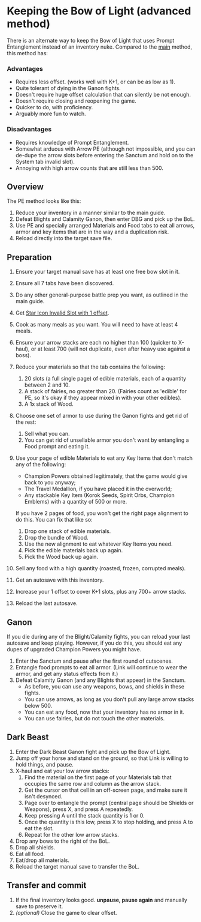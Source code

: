 # Keeping the Bow of Light (advanced method)

There is an alternate way to keep the Bow of Light that uses Prompt Entanglement instead of an inventory nuke. Compared to the [main](Keeping%20the%20Bow%20of%20Light.md) method, this method has:

### Advantages

- Requires less offset. (works well with K+1, or can be as low as 1).
- Quite tolerant of dying in the Ganon fights.
- Doesn't require huge offset calculation that can silently be not enough.
- Doesn't require closing and reopening the game.
- Quicker to do, with proficiency.
- Arguably more fun to watch.

### Disadvantages

- Requires knowledge of Prompt Entanglement.
- Somewhat arduous with Arrow PE (although not impossible, and you can de-dupe the arrow slots before entering the Sanctum and hold on to the System tab invalid slot).
- Annoying with high arrow counts that are still less than 500.

## Overview

The PE method looks like this:

1. Reduce your inventory in a manner similar to the main guide.
1. Defeat Blights and Calamity Ganon, then enter DBG and pick up the BoL.
1. Use PE and specially arranged Materials and Food tabs to eat all arrows, armor and key items that are in the way and a duplication risk.
1. Reload directly into the target save file.

## Preparation

1. Ensure your target manual save has at least one free bow slot in it.
1. Ensure all 7 tabs have been discovered.
1. Do any other general-purpose battle prep you want, as outlined in the main guide.
1. Get [Star Icon Invalid Slot with 1 offset](../pe/SIIS%201%20Offset.md).
1. Cook as many meals as you want. You will need to have at least 4 meals.
1. Ensure your arrow stacks are each no higher than 100 (quicker to X-haul), or at least 700 (will not duplicate, even after heavy use against a boss).
1. Reduce your materials so that the tab contains the following:
	1. 20 slots (a full single page) of edible materials, each of a quantity between 2 and 10.
	1. A stack of fairies, no greater than 20. (Fairies count as 'edible' for PE, so it's okay if they appear mixed in with your other edibles).
	1. A 1x stack of Wood.
1. Choose one set of armor to use during the Ganon fights and get rid of the rest:
	1. Sell what you can.
	1. You can get rid of unsellable armor you don't want by entangling a Food prompt and eating it.
1. Use your page of edible Materials to eat any Key Items that don't match any of the following:
	- Champion Powers obtained legitimately, that the game would give back to you anyway;
	- The Travel Medallion, if you have placed it in the overworld;
	- Any stackable Key Item (Korok Seeds, Spirit Orbs, Champion Emblems) with a quantity of 500 or more.

	If you have 2 pages of food, you won't get the right page alignment to do this. You can fix that like so:

	1. Drop one stack of edible materials.
	1. Drop the bundle of Wood.
	1. Use the new alignment to eat whatever Key Items you need.
	1. Pick the edible materials back up again.
	1. Pick the Wood back up again.

1. Sell any food with a high quantity (roasted, frozen, corrupted meals).
1. Get an autosave with this inventory.
1. Increase your 1 offset to cover K+1 slots, plus any 700+ arrow stacks.
1. Reload the last autosave.

## Ganon

If you die during any of the Blight/Calamity fights, you can reload your last autosave and keep playing. However, if you do this, you should eat any dupes of upgraded Champion Powers you might have.

1. Enter the Sanctum and pause after the first round of cutscenes.
1. Entangle food prompts to eat all armor. (Link will continue to wear the armor, and get any status effects from it.)
1. Defeat Calamity Ganon (and any Blights that appear) in the Sanctum.
	- As before, you can use any weapons, bows, and shields in these fights.
	- You can use arrows, as long as you don't pull any large arrow stacks below 500.
	- You can eat any food, now that your inventory has no armor in it.
	- You can use fairies, but do not touch the other materials.

## Dark Beast

1. Enter the Dark Beast Ganon fight and pick up the Bow of Light.
1. Jump off your horse and stand on the ground, so that Link is willing to hold things, and pause.
1. X-haul and eat your low arrow stacks:
	1. Find the material on the first page of your Materials tab that occupies the same row and column as the arrow stack.
	1. Get the cursor on that cell in an off-screen page, and make sure it isn't desynced.
	1. Page over to entangle the prompt (central page should be Shields or Weapons), press X, and press A repeatedly.
	1. Keep pressing A until the stack quantity is 1 or 0.
	1. Once the quantity is this low, press X to stop holding, and press A to eat the slot.
	1. Repeat for the other low arrow stacks.
1. Drop any bows to the right of the BoL.
1. Drop all shields.
1. Eat all food.
1. Eat/drop all materials.
1. Reload the target manual save to transfer the BoL.

## Transfer and commit

1. If the final inventory looks good. **unpause, pause again** and manually save to preserve it.
1. _(optional)_ Close the game to clear offset.
